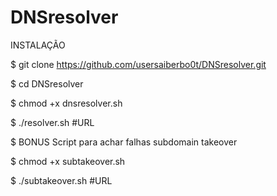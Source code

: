 # DNSresolver
INSTALAÇÃO 

$ git clone https://github.com/usersaiberbo0t/DNSresolver.git

$ cd DNSresolver

$ chmod +x dnsresolver.sh

$ ./resolver.sh #URL

$ BONUS Script para achar falhas subdomain takeover

$ chmod +x subtakeover.sh

$ ./subtakeover.sh #URL
